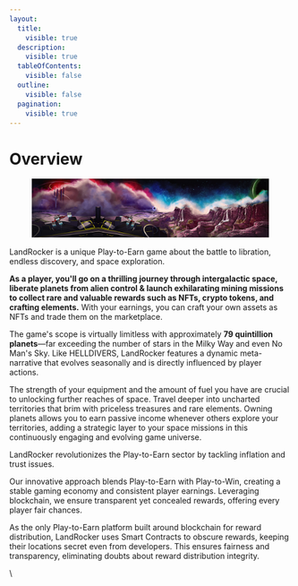 ```yaml
---
layout:
  title:
    visible: true
  description:
    visible: true
  tableOfContents:
    visible: false
  outline:
    visible: false
  pagination:
    visible: true
---
```


# Overview

<figure><img src=".gitbook/assets/Overview 1280.318.jpg" alt=""><figcaption></figcaption></figure>

LandRocker is a unique Play-to-Earn game about the battle to libration, endless discovery, and space exploration.

&#x20;**As a player, you'll go on a thrilling journey through intergalactic space, liberate planets from alien control & launch exhilarating mining missions to collect rare and valuable rewards such as NFTs, crypto tokens, and crafting elements.** With your earnings, you can craft your own assets as NFTs and trade them on the marketplace.

The game's scope is virtually limitless with approximately **79 quintillion planets**—far exceeding the number of stars in the Milky Way and even No Man's Sky. Like HELLDIVERS, LandRocker features a dynamic meta-narrative that evolves seasonally and is directly influenced by player actions.

The strength of your equipment and the amount of fuel you have are crucial to unlocking further reaches of space. Travel deeper into uncharted territories that brim with priceless treasures and rare elements. Owning planets allows you to earn passive income whenever others explore your territories, adding a strategic layer to your space missions in this continuously engaging and evolving game universe.

LandRocker revolutionizes the Play-to-Earn sector by tackling inflation and trust issues.&#x20;

Our innovative approach blends Play-to-Earn with Play-to-Win, creating a stable gaming economy and consistent player earnings. Leveraging blockchain, we ensure transparent yet concealed rewards, offering every player fair chances.

As the only Play-to-Earn platform built around blockchain for reward distribution, LandRocker uses Smart Contracts to obscure rewards, keeping their locations secret even from developers. This ensures fairness and transparency, eliminating doubts about reward distribution integrity.

\
